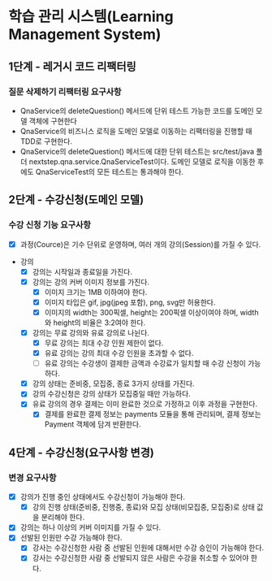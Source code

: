 # 학습 관리 시스템(Learning Management System)

## 1단계 - 레거시 코드 리팩터링

### 질문 삭제하기 리팩터링 요구사항

- QnaService의 deleteQuestion() 메서드에 단위 테스트 가능한 코드를 도메인 모델 객체에 구현한다
- QnaService의 비즈니스 로직을 도메인 모델로 이동하는 리팩터링을 진행할 때 TDD로 구현한다.
- QnaService의 deleteQuestion() 메서드에 대한 단위 테스트는 src/test/java 폴더 nextstep.qna.service.QnaServiceTest이다. 도메인 모델로 로직을 이동한
  후에도 QnaServiceTest의 모든 테스트는 통과해야 한다.

## 2단계 - 수강신청(도메인 모델)

### 수강 신청 기능 요구사항

- [x] 과정(Cource)은 기수 단위로 운영하며, 여러 개의 강의(Session)를 가질 수 있다.
- 강의
    - [x] 강의는 시작일과 종료일을 가진다.
    - [x] 강의는 강의 커버 이미지 정보를 가진다.
        - [x] 이미지 크기는 1MB 이하여야 한다.
        - [x] 이미지 타입은 gif, jpg(jpeg 포함), png, svg만 허용한다.
        - [x] 이미지의 width는 300픽셀, height는 200픽셀 이상이여야 하며, width와 height의 비율은 3:2여야 한다.
    - [x] 강의는 무료 강의와 유료 강의로 나뉜다.
        - [x] 무료 강의는 최대 수강 인원 제한이 없다.
        - [x] 유료 강의는 강의 최대 수강 인원을 초과할 수 없다.
        - [ ] 유료 강의는 수강생이 결제한 금액과 수강료가 일치할 때 수강 신청이 가능하다.
    - [x] 강의 상태는 준비중, 모집중, 종료 3가지 상태를 가진다.
    - [x] 강의 수강신청은 강의 상태가 모집중일 때만 가능하다.
    - [x] 유료 강의의 경우 결제는 이미 완료한 것으로 가정하고 이후 과정을 구현한다.
        - [x] 결제를 완료한 결제 정보는 payments 모듈을 통해 관리되며, 결제 정보는 Payment 객체에 담겨 반환한다.

## 4단계 - 수강신청(요구사항 변경)

### 변경 요구사항

- [x] 강의가 진행 중인 상태에서도 수강신청이 가능해야 한다.
    - [x] 강의 진행 상태(준비중, 진행중, 종료)와 모집 상태(비모집중, 모집중)로 상태 값을 분리해야 한다.
- [x] 강의는 하나 이상의 커버 이미지를 가질 수 있다.
- [x] 선발된 인원만 수강 가능해야 한다.
    - [x] 강사는 수강신청한 사람 중 선발된 인원에 대해서만 수강 승인이 가능해야 한다.
    - [x] 강사는 수강신청한 사람 중 선발되지 않은 사람은 수강을 취소할 수 있어야 한다.
